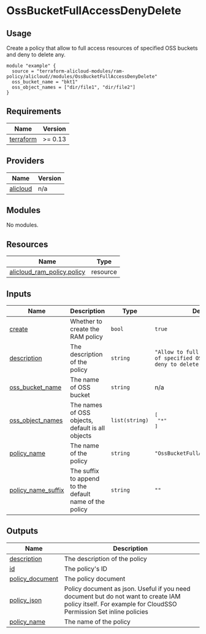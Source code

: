 # OssBucketFullAccessDenyDelete

## Usage

Create a policy that allow to full access resources of specified OSS buckets and deny to delete any.

```hcl
module "example" {
  source = "terraform-alicloud-modules/ram-policy/alicloud//modules/OssBucketFullAccessDenyDelete"
  oss_bucket_name = "bkt1"
  oss_object_names = ["dir/file1", "dir/file2"]
}
```

<!-- BEGIN_TF_DOCS -->
## Requirements

| Name | Version |
|------|---------|
| <a name="requirement_terraform"></a> [terraform](#requirement\_terraform) | >= 0.13 |

## Providers

| Name | Version |
|------|---------|
| <a name="provider_alicloud"></a> [alicloud](#provider\_alicloud) | n/a |

## Modules

No modules.

## Resources

| Name | Type |
|------|------|
| [alicloud_ram_policy.policy](https://registry.terraform.io/providers/hashicorp/alicloud/latest/docs/resources/ram_policy) | resource |

## Inputs

| Name | Description | Type | Default | Required |
|------|-------------|------|---------|:--------:|
| <a name="input_create"></a> [create](#input\_create) | Whether to create the RAM policy | `bool` | `true` | no |
| <a name="input_description"></a> [description](#input\_description) | The description of the policy | `string` | `"Allow to full access resources of specified OSS buckets and deny to delete any."` | no |
| <a name="input_oss_bucket_name"></a> [oss\_bucket\_name](#input\_oss\_bucket\_name) | The name of OSS bucket | `string` | n/a | yes |
| <a name="input_oss_object_names"></a> [oss\_object\_names](#input\_oss\_object\_names) | The names of OSS objects, default is all objects | `list(string)` | <pre>[<br/>  "*"<br/>]</pre> | no |
| <a name="input_policy_name"></a> [policy\_name](#input\_policy\_name) | The name of the policy | `string` | `"OssBucketFullAccessDenyDelete"` | no |
| <a name="input_policy_name_suffix"></a> [policy\_name\_suffix](#input\_policy\_name\_suffix) | The suffix to append to the default name of the policy | `string` | `""` | no |

## Outputs

| Name | Description |
|------|-------------|
| <a name="output_description"></a> [description](#output\_description) | The description of the policy |
| <a name="output_id"></a> [id](#output\_id) | The policy's ID |
| <a name="output_policy_document"></a> [policy\_document](#output\_policy\_document) | The policy document |
| <a name="output_policy_json"></a> [policy\_json](#output\_policy\_json) | Policy document as json. Useful if you need document but do not want to create IAM policy itself. For example for CloudSSO Permission Set inline policies |
| <a name="output_policy_name"></a> [policy\_name](#output\_policy\_name) | The name of the policy |
<!-- END_TF_DOCS -->
